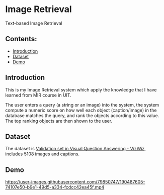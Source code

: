 # Image Retrieval
Text-based Image Retrieval

## Contents:
- [Introduction](#introduction)
- [Dataset](#dataset)
- [Demo](#demo)

## Introduction
This is my Image Retrieval system which apply the knowledge that I have learned from MIR course in UIT.

The user enters a query (a string or an image) into the system, the system compute a numeric score on how well each object (caption/image) in the database matches the query, and rank the objects according to this value. The top ranking objects are then shown to the user.


## Dataset
The dataset is [Validation set in Visual Question Answering - VizWiz](https://vizwiz.org/tasks-and-datasets/vqa/), includes 5108 images and captions.

## Demo

https://user-images.githubusercontent.com/79850747/190487605-74107e50-b9e1-49d5-a334-fcdcc42ea45f.mp4

